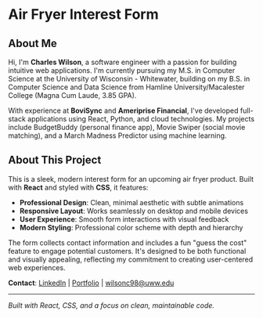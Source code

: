 # Air Fryer Interest Form

## About Me

Hi, I'm **Charles Wilson**, a software engineer with a passion for building intuitive web applications. I'm currently pursuing my M.S. in Computer Science at the University of Wisconsin - Whitewater, building on my B.S. in Computer Science and Data Science from Hamline University/Macalester College (Magna Cum Laude, 3.85 GPA).

With experience at **BoviSync** and **Ameriprise Financial**, I've developed full-stack applications using React, Python, and cloud technologies. My projects include BudgetBuddy (personal finance app), Movie Swiper (social movie matching), and a March Madness Predictor using machine learning.

## About This Project

This is a sleek, modern interest form for an upcoming air fryer product. Built with **React** and styled with **CSS**, it features:

- **Professional Design**: Clean, minimal aesthetic with subtle animations
- **Responsive Layout**: Works seamlessly on desktop and mobile devices
- **User Experience**: Smooth form interactions with visual feedback
- **Modern Styling**: Professional color scheme with depth and hierarchy

The form collects contact information and includes a fun "guess the cost" feature to engage potential customers. It's designed to be both functional and visually appealing, reflecting my commitment to creating user-centered web experiences.

**Contact**: [LinkedIn](https://linkedin.com/in/charles-wilson) | [Portfolio](https://chazwilson01.github.io) | wilsonc98@uww.edu

---

*Built with React, CSS, and a focus on clean, maintainable code.*

